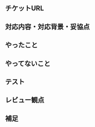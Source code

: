 ## チケットURL
<!-- GH-〇〇 チケット番号 -->

## 対応内容・対応背景・妥協点
<!-- 簡単な説明 -->
<!-- スクリーンショットを添付してください -->

## やったこと
<!-- このPR内でやったことを書く -->

## やってないこと
<!-- このPR内でやっていないことを書く -->
<!-- なかったら無し -->

## テスト
<!-- テスト項目、テスト方法を書く -->
<!-- 例えばこのようにして確認したなどのスクリーンショットなど -->

## レビュー観点
<!-- あくまで目安です。 -->

<!-- - 想定通りに動作するか？ -->
<!-- - 他の部分と書き方・命名・ディレクトリ構成等が異なっていないか？ -->

## 補足
<!-- 追加で伝えたいことがあれば -->
